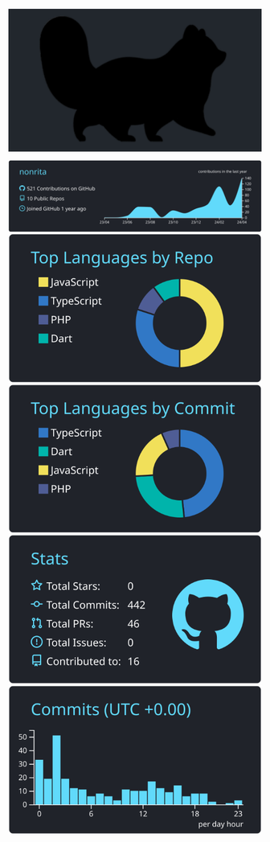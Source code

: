 
![result](https://github.com/nonrita/nonrita/blob/121e01d82a19bbbb666fafcfb9d538bae48bf218/My3O1ibUsuZXtZpGchkq1714455138-1714455301.gif?raw=true)

[![](https://raw.githubusercontent.com/nonrita/nonrita/main/profile-summary-card-output/react/0-profile-details.svg)](https://github.com/vn7n24fzkq/github-profile-summary-cards)
[![](https://raw.githubusercontent.com/nonrita/nonrita/main/profile-summary-card-output/react/1-repos-per-language.svg)](https://github.com/vn7n24fzkq/github-profile-summary-cards) [![](https://raw.githubusercontent.com/nonrita/nonrita/main/profile-summary-card-output/react/2-most-commit-language.svg)](https://github.com/vn7n24fzkq/github-profile-summary-cards)
[![](https://raw.githubusercontent.com/nonrita/nonrita/main/profile-summary-card-output/react/3-stats.svg)](https://github.com/vn7n24fzkq/github-profile-summary-cards) [![](https://raw.githubusercontent.com/nonrita/nonrita/main/profile-summary-card-output/react/4-productive-time.svg)](https://github.com/vn7n24fzkq/github-profile-summary-cards)
